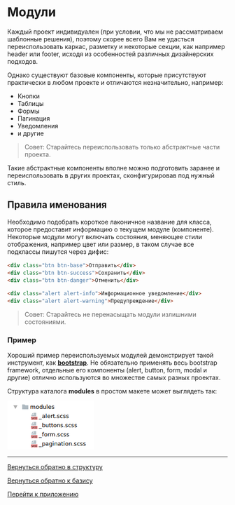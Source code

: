 # Модули

Каждый проект индивидуален (при условии, что мы не рассматриваем шаблонные решения),
поэтому скорее всего Вам не удасться переиспользовать каркас, разметку 
и некоторые секции, как например header или footer, исходя из особенностей 
различных дизайнерских подходов. 

Однако существуют базовые компоненты, которые присутствуют практически 
в любом проекте и отличаются незначительно, например:

* Кнопки
* Таблицы
* Формы 
* Пагинация
* Уведомления
* и другие

>Совет: Старайтесь переиспользовать только абстрактные части проекта.

Такие абстрактные компоненты вполне можно подготовить заранее и переиспользовать
в других проектах, сконфигурировав под нужный стиль.

## Правила именования
Необходимо подобрать короткое лаконичное название для класса, которое
предоставит информацию о текущем модуле (компоненте). Некоторые модули 
могут включать состояния, меняющее стили отображения, например 
цвет или размер, в таком случае все подклассы пишутся через дифис: 

```html
<div class="btn btn-base">Отправить</div>
<div class="btn btn-success">Сохранить</div>
<div class="btn btn-danger">Отменить</div>
```

```html
<div class="alert alert-info">Информационное уведомление</div>
<div class="alert alert-warning">Предупреждение</div>
```

>Совет: Старайтесь не перенасыщать модули излишними состояниями.


### Пример
Хороший пример переиспользуемых модулей демонстрирует такой инструмент, 
как **[bootstrap](http://getbootstrap.com)**. Не обязательно 
применять весь bootstrap framework, отдельные его компоненты 
(alert, button, form, modal и другие) отлично используются
во множестве самых разных проектах.

Структура каталога **modules** в простом макете может выглядеть так:

![Modules example](../_images/example_modules.png)


--------

[Вернуться обратно в структуру](./structure.md)

[Вернуться обратно к базису](./upCss-base.md)

[Перейти к приложению](./upCss-application.md)